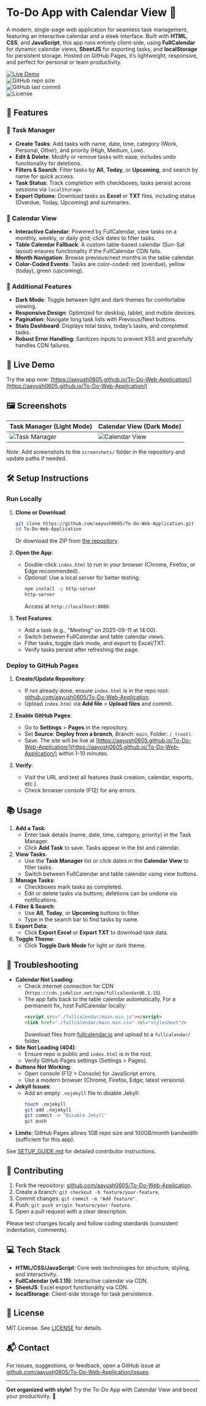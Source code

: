 # To-Do App with Calendar View 📝

A modern, single-page web application for seamless task management, featuring an interactive calendar and a sleek interface. Built with **HTML**, **CSS**, and **JavaScript**, this app runs entirely client-side, using **FullCalendar** for dynamic calendar views, **SheetJS** for exporting tasks, and **localStorage** for persistent storage. Hosted on GitHub Pages, it’s lightweight, responsive, and perfect for personal or team productivity.

[![Live Demo](https://img.shields.io/badge/Live-Demo-blue?style=for-the-badge)](https://aayush0605.github.io/To-Do-Web-Application/)  
![GitHub repo size](https://img.shields.io/github/repo-size/aayush0605/To-Do-Web-Application)  
![GitHub last commit](https://img.shields.io/github/last-commit/aayush0605/To-Do-Web-Application)  
![License](https://img.shields.io/github/license/aayush0605/To-Do-Web-Application)

## 🚀 Features

### 📝 Task Manager
- **Create Tasks**: Add tasks with name, date, time, category (Work, Personal, Other), and priority (High, Medium, Low).
- **Edit & Delete**: Modify or remove tasks with ease; includes undo functionality for deletions.
- **Filters & Search**: Filter tasks by **All**, **Today**, or **Upcoming**, and search by name for quick access.
- **Task Status**: Track completion with checkboxes; tasks persist across sessions via `localStorage`.
- **Export Options**: Download tasks as **Excel** or **TXT** files, including status (Overdue, Today, Upcoming) and summaries.

### 📅 Calendar View
- **Interactive Calendar**: Powered by FullCalendar, view tasks on a monthly, weekly, or daily grid; click dates to filter tasks.
- **Table Calendar Fallback**: A custom table-based calendar (Sun-Sat layout) ensures functionality if the FullCalendar CDN fails.
- **Month Navigation**: Browse previous/next months in the table calendar.
- **Color-Coded Events**: Tasks are color-coded: red (overdue), yellow (today), green (upcoming).

### 🎨 Additional Features
- **Dark Mode**: Toggle between light and dark themes for comfortable viewing.
- **Responsive Design**: Optimized for desktop, tablet, and mobile devices.
- **Pagination**: Navigate long task lists with Previous/Next buttons.
- **Stats Dashboard**: Displays total tasks, today’s tasks, and completed tasks.
- **Robust Error Handling**: Sanitizes inputs to prevent XSS and gracefully handles CDN failures.

## 🎥 Live Demo

Try the app now: [https://aayush0605.github.io/To-Do-Web-Application/](https://aayush0605.github.io/To-Do-Web-Application/)

## 🖼️ Screenshots

| Task Manager (Light Mode) | Calendar View (Dark Mode) |
|---------------------------|---------------------------|
| ![Task Manager](screenshots/task-manager-light.png) | ![Calendar View](screenshots/calendar-dark.png) |

*Note*: Add screenshots to the `screenshots/` folder in the repository and update paths if needed.

## 🛠️ Setup Instructions

### Run Locally
1. **Clone or Download**:
   ```bash
   git clone https://github.com/aayush0605/To-Do-Web-Application.git
   cd To-Do-Web-Application
   ```
   Or download the ZIP from [the repository](https://github.com/aayush0605/To-Do-Web-Application).

2. **Open the App**:
   - Double-click `index.html` to run in your browser (Chrome, Firefox, or Edge recommended).
   - *Optional*: Use a local server for better testing:
     ```bash
     npm install -g http-server
     http-server
     ```
     Access at `http://localhost:8080`.

3. **Test Features**:
   - Add a task (e.g., "Meeting" on 2025-09-11 at 14:00).
   - Switch between FullCalendar and table calendar views.
   - Filter tasks, toggle dark mode, and export to Excel/TXT.
   - Verify tasks persist after refreshing the page.

### Deploy to GitHub Pages
1. **Create/Update Repository**:
   - If not already done, ensure `index.html` is in the repo root: [github.com/aayush0605/To-Do-Web-Application](https://github.com/aayush0605/To-Do-Web-Application).
   - Upload `index.html` via **Add file** > **Upload files** and commit.

2. **Enable GitHub Pages**:
   - Go to **Settings** > **Pages** in the repository.
   - Set **Source**: **Deploy from a branch**, Branch: `main`, Folder: `/ (root)`.
   - Save. The site will be live at [https://aayush0605.github.io/To-Do-Web-Application/](https://aayush0605.github.io/To-Do-Web-Application/) within 1-10 minutes.

3. **Verify**:
   - Visit the URL and test all features (task creation, calendar, exports, etc.).
   - Check browser console (F12) for any errors.

## 📚 Usage

1. **Add a Task**:
   - Enter task details (name, date, time, category, priority) in the Task Manager.
   - Click **Add Task** to save. Tasks appear in the list and calendar.
2. **View Tasks**:
   - Use the **Task Manager** list or click dates in the **Calendar View** to filter tasks.
   - Switch between FullCalendar and table calendar using view buttons.
3. **Manage Tasks**:
   - Checkboxes mark tasks as completed.
   - Edit or delete tasks via buttons; deletions can be undone via notifications.
4. **Filter & Search**:
   - Use **All**, **Today**, or **Upcoming** buttons to filter.
   - Type in the search bar to find tasks by name.
5. **Export Data**:
   - Click **Export Excel** or **Export TXT** to download task data.
6. **Toggle Theme**:
   - Click **Toggle Dark Mode** for light or dark theme.

## 🐛 Troubleshooting

- **Calendar Not Loading**:
  - Check internet connection for CDN (`https://cdn.jsdelivr.net/npm/fullcalendar@6.1.15`).
  - The app falls back to the table calendar automatically. For a permanent fix, host FullCalendar locally:
    ```html
    <script src="./fullcalendar/main.min.js"></script>
    <link href="./fullcalendar/main.min.css" rel="stylesheet"/>
    ```
    Download files from [fullcalendar.io](https://fullcalendar.io/releases) and upload to a `fullcalendar/` folder.
- **Site Not Loading (404)**:
  - Ensure repo is public and `index.html` is in the root.
  - Verify GitHub Pages settings (Settings > Pages).
- **Buttons Not Working**:
  - Open console (F12 > Console) for JavaScript errors.
  - Use a modern browser (Chrome, Firefox, Edge; latest versions).
- **Jekyll Issues**:
  - Add an empty `.nojekyll` file to disable Jekyll:
    ```bash
    touch .nojekyll
    git add .nojekyll
    git commit -m "Disable Jekyll"
    git push
    ```
- **Limits**: GitHub Pages allows 1GB repo size and 100GB/month bandwidth (sufficient for this app).

See [SETUP_GUIDE.md](SETUP_GUIDE.md) for detailed contributor instructions.

## 🤝 Contributing

1. Fork the repository: [github.com/aayush0605/To-Do-Web-Application](https://github.com/aayush0605/To-Do-Web-Application).
2. Create a branch: `git checkout -b feature/your-feature`.
3. Commit changes: `git commit -m "Add feature"`.
4. Push: `git push origin feature/your-feature`.
5. Open a pull request with a clear description.

Please test changes locally and follow coding standards (consistent indentation, comments).

## 💻 Tech Stack

- **HTML/CSS/JavaScript**: Core web technologies for structure, styling, and interactivity.
- **FullCalendar (v6.1.15)**: Interactive calendar via CDN.
- **SheetJS**: Excel export functionality via CDN.
- **localStorage**: Client-side storage for task persistence.

## 📜 License

MIT License. See [LICENSE](LICENSE) for details.

## 📬 Contact

For issues, suggestions, or feedback, open a GitHub issue at [github.com/aayush0605/To-Do-Web-Application/issues](https://github.com/aayush0605/To-Do-Web-Application/issues).

---

**Get organized with style!** Try the To-Do App with Calendar View and boost your productivity. 🚀
